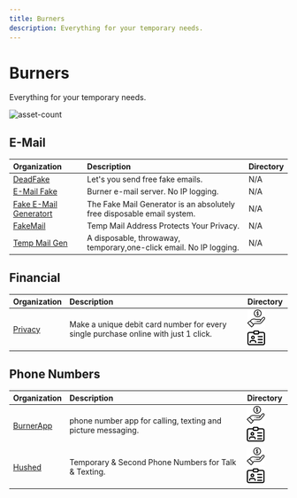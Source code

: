 ```yaml
---
title: Burners
description: Everything for your temporary needs.
---
```


# Burners

Everything for your temporary needs.

![asset-count](https://img.shields.io/badge/Tools%20%26%20Resources%20Available-8-A65F5F?style=for-the-badge)

## E-Mail

| Organization | Description | Directory |
| :--- | :--- | :--- |
| [DeadFake](https://www.deadfake.com/Default.aspx) | Let's you send free fake emails. | N/A |
| [E-Mail Fake](https://emailfake.com/) | Burner e-mail server. No IP logging. | N/A |
| [Fake E-Mail Generatort](https://mail-fake.com/) | The Fake Mail Generator is an absolutely free disposable email system. | N/A |
| [FakeMail](https://www.fakemail.net/) | Temp Mail Address Protects Your Privacy. | N/A |
| [Temp Mail Gen](https://tempmailgen.com/) | A disposable, throwaway, temporary,one-click email. No IP logging. | N/A |

## Financial

| Organization | Description | Directory |
| :--- | :--- | :--- |
| [Privacy](https://privacy.com/) | Make a unique debit card number for every single purchase online with just 1 click. | ![freemium-service](../../assets/img/icons/freemium.png) ![register-profile](../../assets/img/icons/registration.png) |

## Phone Numbers

| Organization | Description | Directory |
| :--- | :--- | :--- |
| [BurnerApp](https://www.burnerapp.com/) | phone number app for calling, texting and picture messaging. | ![freemium-service](../../assets/img/icons/freemium.png) ![register-profile](../../assets/img/icons/registration.png) |
| [Hushed](https://hushed.com/) | Temporary & Second Phone Numbers for Talk & Texting. | ![freemium-service](../../assets/img/icons/freemium.png) ![register-profile](../../assets/img/icons/registration.png) |


